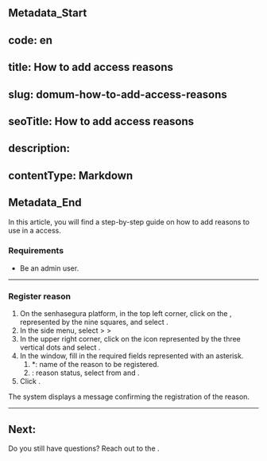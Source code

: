 ## Metadata_Start 
## code: en
## title: How to add access reasons 
## slug: domum-how-to-add-access-reasons 
## seoTitle: How to add access reasons 
## description:  
## contentType: Markdown 
## Metadata_End
In this article, you will find a step-by-step guide on how to add reasons to use in a access.

### Requirements

* Be an admin user.

---
### Register reason

1. On the senhasegura platform, in the top left corner, click on the , represented by the nine squares, and select .
2. In the side menu, select  >  > 
3. In the upper right corner, click on the icon represented by the three vertical dots and select .
4. In the  window, fill in the required fields represented with an asterisk.
    1. *: name of the reason to be registered.
    2. : reason status, select from  and .
5. Click .

The system displays a message confirming the registration of the reason.

---
## Next:


Do you still have questions? Reach out to the .